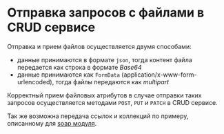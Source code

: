 # Отправка запросов с файлами в CRUD сервисе

Отправка и прием файлов осуществляется двумя способами:

* данные принимаются в формате `json`, тогда контент файла передается как строка в формате *Base64*
* данные принимаются как `FormData` (application/x-www-form-urlencoded), тогда файлы передаются как *multipart*

Корректный прием файловых атрибутов в случае отправки таких запросов осуществляется методами `POST`, `PUT` и `PATCH` в CRUD сервисе.


Так же возможна передача ссылок и коллекций по примеру, описанному для [soap модуля](https://github.com/iondv/soap).

